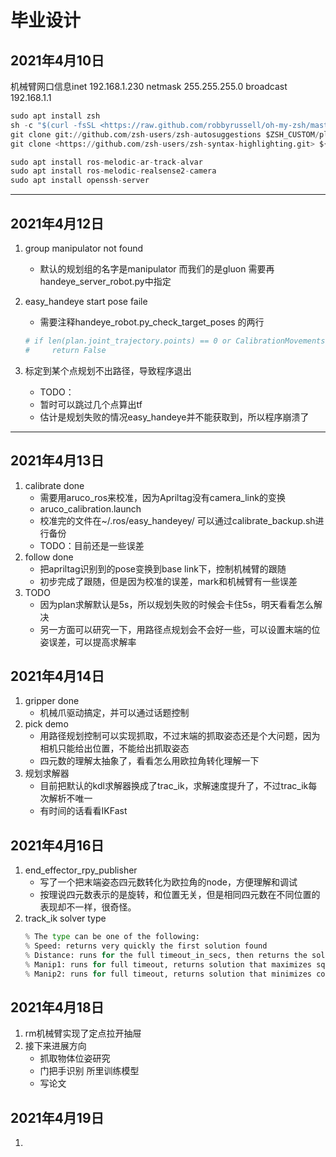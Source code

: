 # 毕业设计

## 2021年4月10日

机械臂网口信息inet 192.168.1.230  netmask 255.255.255.0  broadcast 192.168.1.1

```python
sudo apt install zsh
sh -c "$(curl -fsSL <https://raw.github.com/robbyrussell/oh-my-zsh/master/tools/install.sh>)"
git clone git://github.com/zsh-users/zsh-autosuggestions $ZSH_CUSTOM/plugins/zsh-autosuggestions
git clone <https://github.com/zsh-users/zsh-syntax-highlighting.git> ${ZSH_CUSTOM:-~/.oh-my-zsh/custom}/plugins/zsh-syntax-highlighting

sudo apt install ros-melodic-ar-track-alvar
sudo apt install ros-melodic-realsense2-camera
sudo apt install openssh-server
```

***

## 2021年4月12日

1. group manipulator not found
    - 默认的规划组的名字是manipulator 而我们的是gluon 需要再handeye_server_robot.py中指定
2. easy_handeye start pose faile
    - 需要注释handeye_robot.py_check_target_poses 的两行

    ```python
    # if len(plan.joint_trajectory.points) == 0 or CalibrationMovements._is_crazy_plan(plan, joint_limits):
    #     return False
    ```

3. 标定到某个点规划不出路径，导致程序退出
    - TODO：
    - 暂时可以跳过几个点算出tf
    - 估计是规划失败的情况easy_handeye并不能获取到，所以程序崩溃了

***

## 2021年4月13日

1. calibrate done
    - 需要用aruco_ros来校准，因为Apriltag没有camera_link的变换
    - aruco_calibration.launch
    - 校准完的文件在~/.ros/easy_handeyey/ 可以通过calibrate_backup.sh进行备份
    - TODO：目前还是一些误差
2. follow done
    - 把apriltag识别到的pose变换到base link下，控制机械臂的跟随
    - 初步完成了跟随，但是因为校准的误差，mark和机械臂有一些误差
3. TODO
    - 因为plan求解默认是5s，所以规划失败的时候会卡住5s，明天看看怎么解决
    - 另一方面可以研究一下，用路径点规划会不会好一些，可以设置末端的位姿误差，可以提高求解率

## 2021年4月14日

1. gripper done
    - 机械爪驱动搞定，并可以通过话题控制
2. pick demo
    - 用路径规划控制可以实现抓取，不过末端的抓取姿态还是个大问题，因为相机只能给出位置，不能给出抓取姿态
    - 四元数的理解太抽象了，看看怎么用欧拉角转化理解一下
3. 规划求解器
    - 目前把默认的kdl求解器换成了trac_ik，求解速度提升了，不过trac_ik每次解析不唯一
    - 有时间的话看看IKFast

## 2021年4月16日

1. end_effector_rpy_publisher
    - 写了一个把末端姿态四元数转化为欧拉角的node，方便理解和调试
    - 按理说四元数表示的是旋转，和位置无关，但是相同四元数在不同位置的表现却不一样，很奇怪。
2. track_ik solver type 
    ```python
    % The type can be one of the following: 
    % Speed: returns very quickly the first solution found
    % Distance: runs for the full timeout_in_secs, then returns the solution that minimizes SSE from the seed
    % Manip1: runs for full timeout, returns solution that maximizes sqrt(det(J*J^T))
    % Manip2: runs for full timeout, returns solution that minimizes cond(J) = |J|*|J^-1|
    ```

## 2021年4月18日

1. rm机械臂实现了定点拉开抽屉
2. 接下来进展方向
    - 抓取物体位姿研究
    - 门把手识别 所里训练模型
    - 写论文

## 2021年4月19日

1. 